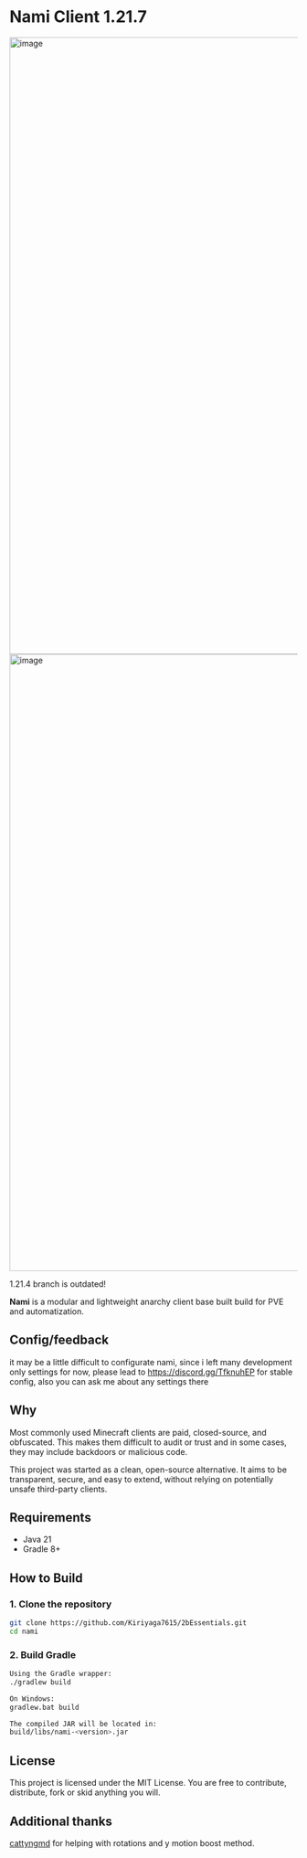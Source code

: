 # Nami Client 1.21.7
<img width="1920" height="1080" alt="image" src="https://github.com/user-attachments/assets/8bbe39b3-0ef0-4f38-94d2-f81df402f005" />
<img width="1920" height="1080" alt="image" src="https://github.com/user-attachments/assets/71a79d90-b439-490c-8f92-969cd7f2adeb" />



1.21.4 branch is outdated!

**Nami** is a modular and lightweight anarchy client base built build for PVE and automatization.

## Config/feedback

it may be a little difficult to configurate nami, since i left many development only settings for now, please lead to 
https://discord.gg/TfknuhEP
for stable config, also you can ask me about any settings there

## Why

Most commonly used Minecraft clients are paid, closed-source, and obfuscated. This makes them difficult to audit or trust and in some cases, they may include backdoors or malicious code.

This project was started as a clean, open-source alternative. It aims to be transparent, secure, and easy to extend, without relying on potentially unsafe third-party clients.

## Requirements

- Java 21
- Gradle 8+

## How to Build

### 1. Clone the repository

```bash
git clone https://github.com/Kiriyaga7615/2bEssentials.git
cd nami

```

### 2. Build Gradle
``` bash
Using the Gradle wrapper:
./gradlew build

On Windows:
gradlew.bat build

The compiled JAR will be located in:
build/libs/nami-<version>.jar
```

## License
This project is licensed under the MIT License. You are free to contribute, distribute, fork or skid anything you will.

## Additional thanks
[cattyngmd](https://github.com/cattyngmd) for helping with rotations and y motion boost method.


